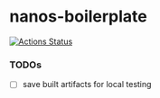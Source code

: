 nanos-boilerplate
=================
[![Actions Status](https://github.com/dirkarnez/nanos-boilerplate/workflows/docker-compose-actions-workflow/badge.svg)](https://github.com/dirkarnez/nanos-boilerplate/actions)

### TODOs
- [ ] save built artifacts for local testing
